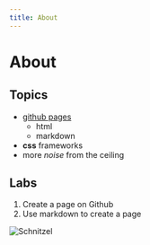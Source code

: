 ```yaml
---
title: About
---
```

# About
## Topics

* [github pages](http://github.com)
	* html
	* markdown
* __css__ frameworks
* more _noise_ from the ceiling

## Labs

1. Create a page on Github
1. Use markdown to create a page

![Schnitzel](http://2.bp.blogspot.com/_NDSjVUOUbMg/S8XUUEMiEwI/AAAAAAAAAJU/aii7ldGPC6Y/s1600/Shnitzel_by_rongs1234.jpg)